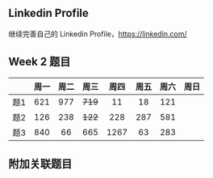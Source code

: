 ## Linkedin Profile

继续完善自己的 Linkedin Profile，https://linkedin.com/

## Week 2 题目
|       | 周一    | 周二   |  周三 |   周四 |   周五  | 周六 |  周日 |
| :----:| :----: | :----:|:----:  |:----: |:----:  |:----:|:----: |
| 题1   |621     |977    |~~719~~ |  11   |18      |121   | 
| 题2   |126     |238    |~~122~~|  228  | 287    |581   | 
| 题3   |840     |66     |  665   |  1267 |63      |283   | 


## 附加关联题目
